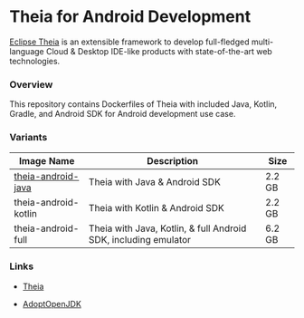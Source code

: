 # Theia for Android Development



[Eclipse Theia](thiea-ide.org)  is an extensible framework to develop full-fledged multi-language Cloud & Desktop IDE-like products with state-of-the-art web technologies. 



### Overview

This repository contains Dockerfiles of Theia with included Java, Kotlin, Gradle, and Android SDK for Android development use case. 



### Variants

| Image Name           | Description                                                  | Size   |
| -------------------- | ------------------------------------------------------------ | ------ |
| [theia-android-java](https://hub.docker.com/r/irfannm/theia-android-java)   | Theia with Java & Android SDK                                | 2.2 GB |
| theia-android-kotlin | Theia with Kotlin & Android SDK                              | 2.2 GB |
| theia-android-full   | Theia with Java, Kotlin, & full Android SDK, including emulator | 6.2 GB |



### Links

- [Theia](https://github.com/eclipse-theia/theia)

- [AdoptOpenJDK](https://adoptopenjdk.net/)

  





